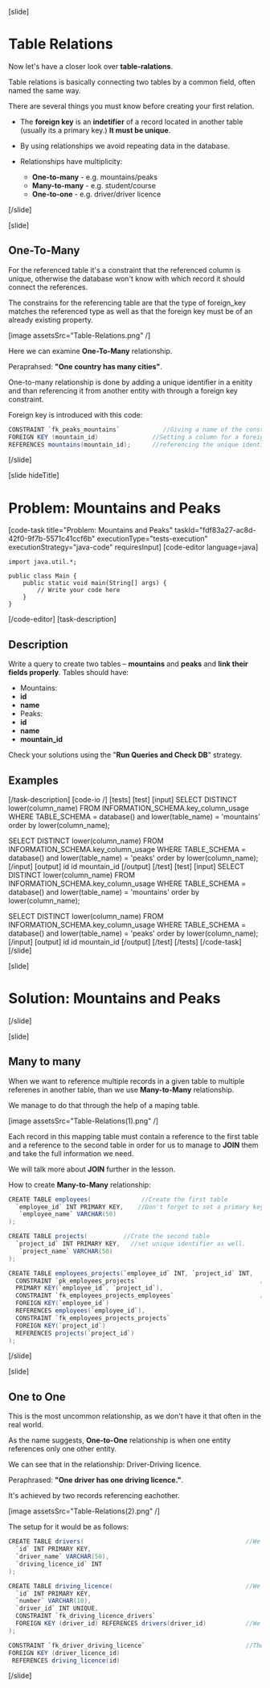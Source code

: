 [slide]

# Table Relations

Now let's have a closer look over **table-ralations**.

Table relations is basically connecting two tables by a common field, often named the same way.

There are several things you must know before creating your first relation.

- The **foreign key** is an **indetifier** of a record located in another table (usually its a primary key.) **It must be unique**.


- By using relationships we avoid repeating data in the database.


- Relationships have multiplicity:


    - **One-to-many** - e.g. mountains/peaks
    - **Many-to-many** - e.g. student/course
    - **One-to-one** - e.g. driver/driver licence

[/slide]

[slide]

## One-To-Many

For the referenced table it's a constraint that the referenced column is unique, otherwise the database won't know with which record it should connect the references. 


The constrains for the referencing table are that the type of foreign_key matches the referenced type as well as that the foreign key must be of an already existing property.

[image assetsSrc="Table-Relations.png" /]

Here we can examine **One-To-Many** relationship.

Peraprahsed: **"One country has many cities"**.

One-to-many relationship is done by adding a unique identifier in a enitity and than referencing it from another entity with through a foreign key constraint.

Foreign key is introduced with this code:
``` java 
CONSTRAINT `fk_peaks_mountains`            //Giving a name of the constraint/foreign key by convention starting with "fk"
FOREIGN KEY (mountain_id)               //Setting a column for a foreign key
REFERENCES mountains(mountain_id);      //referencing the unique identifier in another column.
```

[/slide]

[slide hideTitle]
# Problem: Mountains and Peaks
[code-task title="Problem: Mountains and Peaks" taskId="fdf83a27-ac8d-42f0-9f7b-5571c41ccf6b" executionType="tests-execution" executionStrategy="java-code" requiresInput]
[code-editor language=java]
```
import java.util.*;

public class Main {
    public static void main(String[] args) {
        // Write your code here
    }
}
```
[/code-editor]
[task-description]
## Description
Write a query to create two tables – **mountains** and **peaks** and **link their fields properly**. Tables should have:

-	Mountains:
  -	**id** 
  -	**name**
-	Peaks: 
  - **id**
  -	**name**
  -	**mountain_id**

Check your solutions using the "**Run Queries and Check DB**" strategy.

## Examples


[/task-description]
[code-io /]
[tests]
[test]
[input]
SELECT DISTINCT lower(column_name)
FROM INFORMATION_SCHEMA.key_column_usage
WHERE TABLE_SCHEMA = database()
  and lower(table_name) = 'mountains'
order by lower(column_name);


SELECT DISTINCT lower(column_name)
FROM INFORMATION_SCHEMA.key_column_usage
WHERE TABLE_SCHEMA = database()
  and lower(table_name) = 'peaks'
order by lower(column_name);
[/input]
[output]
id
id
mountain_id
[/output]
[/test]
[test]
[input]
SELECT DISTINCT lower(column_name)
FROM INFORMATION_SCHEMA.key_column_usage
WHERE TABLE_SCHEMA = database()
  and lower(table_name) = 'mountains'
order by lower(column_name);


SELECT DISTINCT lower(column_name)
FROM INFORMATION_SCHEMA.key_column_usage
WHERE TABLE_SCHEMA = database()
  and lower(table_name) = 'peaks'
order by lower(column_name);
[/input]
[output]
id
id
mountain_id
[/output]
[/test]
[/tests]
[/code-task]
[/slide]

[slide]

# Solution: Mountains and Peaks

[/slide]

[slide]

## Many to many

When we want to reference multiple records in a given table to multiple referenes in another table, than we use **Many-to-Many** relationship.

We manage to do that through the help of a maping table.

[image assetsSrc="Table-Relations(1).png" /]

Each record in this mapping table must contain a reference to the first table and a reference to the second table in order for us to manage to **JOIN** them and take the full information we need.

We will talk more about **JOIN** further in the lesson.

How to create **Many-to-Many** relationship:

```java
CREATE TABLE employees(              //Create the first table
  `employee_id` INT PRIMARY KEY,    //Don't forget to set a primary key
   `employee_name` VARCHAR(50)
);

CREATE TABLE projects(          //Crate the second table
  `project_id` INT PRIMARY KEY,   //set unique identifier as well.
   `project_name` VARCHAR(50)
);

CREATE TABLE employees_projects(`employee_id` INT, `project_id` INT,    //Create the mapping table
  CONSTRAINT `pk_employees_projects`                                  //with foreign keys referencing to both tables
  PRIMARY KEY(`employee_id`, `project_id`),                             //don't forget that you can't add entities to the table
  CONSTRAINT `fk_employees_projects_employees`                        //which don't already exist as records in their original tables.
  FOREIGN KEY(`employee_id`)
  REFERENCES employees(`employee_id`),
  CONSTRAINT `fk_employees_projects_projects`
  FOREIGN KEY(`project_id`)
  REFERENCES projects(`project_id`)
);
```

[/slide]

[slide]

## One to One

This is the most uncommon relationship, as we don't have it that often in the real world. 

As the name suggests, **One-to-One** relationship is when one entity references only one other entity.

We can see that in the relationship: Driver-Driving licence.

Peraphrased: **"One driver has one driving licence."**.

It's achieved by two records referencing eachother. 

[image assetsSrc="Table-Relations(2).png" /]


The setup for it would be as follows:

```java
CREATE TABLE drivers(                                             //We create the first table                  
  `id` INT PRIMARY KEY,
  `driver_name` VARCHAR(50),
  `driving_licence_id` INT
);

CREATE TABLE driving_licence(                                     //We create the second table.
  `id` INT PRIMARY KEY,
  `number` VARCHAR(10),
  `driver_id` INT UNIQUE,
  CONSTRAINT `fk_driving_licence_drivers` 
  FOREIGN KEY (driver_id) REFERENCES drivers(driver_id)           //We set the first foreign key constraint.
);

CONSTRAINT `fk_driver_driving_licence`                            //Then we set the other constraint.
FOREIGN KEY (driver_licence_id)
 REFERENCES driving_licence(id)
 ```
[/slide]
